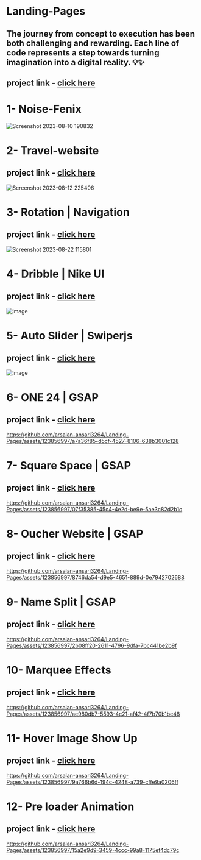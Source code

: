 # Landing-Pages
The journey from concept to execution has been both challenging and rewarding. Each line of code represents a step towards turning imagination into a digital reality. 💡✨
-
## project link - [click here](https://bit.ly/47surpt )
# 1- Noise-Fenix
![Screenshot 2023-08-10 190832](https://github.com/arsalan-ansari3264/Landing-Pages/assets/123856997/e4e278a7-9a86-4de4-8c63-8c32ef32d468)
# 2- Travel-website
## project link - [click here](https://tourmaline-sunshine-a43803.netlify.app/)
![Screenshot 2023-08-12 225406](https://github.com/arsalan-ansari3264/Landing-Pages/assets/123856997/13c02971-d965-496e-86de-ca8c3874306e)
# 3- Rotation | Navigation
## project link - [click here](https://shimmering-sawine-eaa67a.netlify.app/)
![Screenshot 2023-08-22 115801](https://github.com/arsalan-ansari3264/Landing-Pages/assets/123856997/cae6b1f6-3fe1-44bb-82e8-ce6c2b3a2f7c)
# 4- Dribble | Nike UI
## project link - [click here](https://charming-kulfi-85e98f.netlify.app/)
![image](https://github.com/arsalan-ansari3264/Landing-Pages/assets/123856997/3ba4fdd6-b5b4-49a1-b57b-8860f387ea48)
# 5- Auto Slider | Swiperjs
## project link - [click here](https://transcendent-liger-d6d092.netlify.app/)
![image](https://github.com/arsalan-ansari3264/Landing-Pages/assets/123856997/63708acb-810e-463b-a5af-86d8bd91b6b4)
# 6- ONE 24  | GSAP 
## project link - [click here](https://cozy-tapioca-0694f9.netlify.app/)
https://github.com/arsalan-ansari3264/Landing-Pages/assets/123856997/a7a36f85-d5cf-4527-8106-638b3001c128
# 7- Square Space | GSAP
## project link - [click here](https://leafy-belekoy-c6c6f7.netlify.app/)
https://github.com/arsalan-ansari3264/Landing-Pages/assets/123856997/07f35385-45c4-4e2d-be9e-5ae3c82d2b1c
# 8- Oucher Website | GSAP
## project link - [click here](https://velvety-syrniki-2b3409.netlify.app/)
https://github.com/arsalan-ansari3264/Landing-Pages/assets/123856997/8746da54-d9e5-4651-889d-0e7942702688
# 9- Name Split | GSAP
## project link - [click here](https://coruscating-toffee-ee79cd.netlify.app/)
https://github.com/arsalan-ansari3264/Landing-Pages/assets/123856997/2b08ff20-2611-4796-9dfa-7bc441be2b9f

# 10- Marquee Effects 
## project link - [click here](https://magnificent-pie-15de19.netlify.app/)
https://github.com/arsalan-ansari3264/Landing-Pages/assets/123856997/ae980db7-5593-4c21-af42-4f7b70b1be48

# 11- Hover Image Show Up
## project link - [click here](https://spectacular-gnome-255853.netlify.app)
https://github.com/arsalan-ansari3264/Landing-Pages/assets/123856997/9a766b6d-194c-4248-a739-cffe9a0206ff

# 12- Pre loader Animation
## project link - [click here](https://64fb1e3e38eef8081a9ce93e--zesty-kringle-3bcea5.netlify.app/)
https://github.com/arsalan-ansari3264/Landing-Pages/assets/123856997/15a2e9d9-3459-4ccc-99a8-1175ef4dc79c























